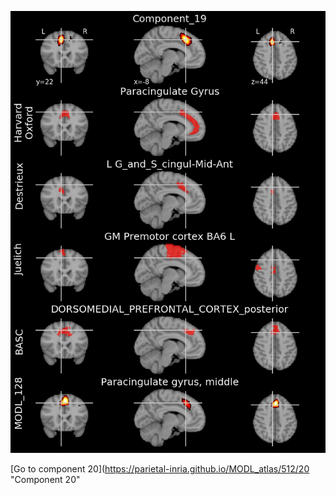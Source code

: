 


![19](preliminary/19.jpg "Component 19")

[Go to component 20](https://parietal-inria.github.io/MODL_atlas/512/20 "Component 20"